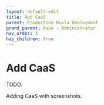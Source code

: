 ```yaml
---
layout: default-edit
title: Add CaaS
parent: Production Nuvla Deployment
grand_parent: Dave - Administrator
nav_order: 3
has_children: true
---
```


# Add CaaS

TODO.

Adding CaaS with screenshots.
